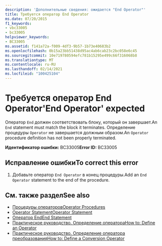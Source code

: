 ```yaml
---
description: 'Дополнительные сведения: ожидается "End Operator"'
title: Требуется оператор End Operator
ms.date: 07/20/2015
f1_keywords:
- vbc33005
- bc33005
helpviewer_keywords:
- BC33005
ms.assetid: f141a72a-f009-4df3-9b57-1b73e40683b2
ms.openlocfilehash: 0b15a23bb51438d95ac4ab6cab23c2bc058e6c45
ms.sourcegitcommit: 10e719780594efc781b15295e499c66f316068b8
ms.translationtype: MT
ms.contentlocale: ru-RU
ms.lasthandoff: 02/14/2021
ms.locfileid: "100425104"
---
```

# <a name="end-operator-expected"></a><span data-ttu-id="9f6db-103">Требуется оператор End Operator</span><span class="sxs-lookup"><span data-stu-id="9f6db-103">'End Operator' expected</span></span>

<span data-ttu-id="9f6db-104">Оператор `End` должен соответствовать блоку, который он завершает.</span><span class="sxs-lookup"><span data-stu-id="9f6db-104">An `End` statement must match the block it terminates.</span></span> <span data-ttu-id="9f6db-105">Определение процедуры `Operator` не завершается должным образом.</span><span class="sxs-lookup"><span data-stu-id="9f6db-105">An `Operator` procedure definition has not been properly terminated.</span></span>  
  
 <span data-ttu-id="9f6db-106">**Идентификатор ошибки:** BC33005</span><span class="sxs-lookup"><span data-stu-id="9f6db-106">**Error ID:** BC33005</span></span>  
  
## <a name="to-correct-this-error"></a><span data-ttu-id="9f6db-107">Исправление ошибки</span><span class="sxs-lookup"><span data-stu-id="9f6db-107">To correct this error</span></span>  
  
1. <span data-ttu-id="9f6db-108">Добавьте оператор `End Operator` в конец процедуры.</span><span class="sxs-lookup"><span data-stu-id="9f6db-108">Add an `End Operator` statement to the end of the procedure.</span></span>  
  
## <a name="see-also"></a><span data-ttu-id="9f6db-109">См. также раздел</span><span class="sxs-lookup"><span data-stu-id="9f6db-109">See also</span></span>

- [<span data-ttu-id="9f6db-110">Процедуры операторов</span><span class="sxs-lookup"><span data-stu-id="9f6db-110">Operator Procedures</span></span>](../programming-guide/language-features/procedures/operator-procedures.md)
- [<span data-ttu-id="9f6db-111">Operator Statement</span><span class="sxs-lookup"><span data-stu-id="9f6db-111">Operator Statement</span></span>](../language-reference/statements/operator-statement.md)
- [<span data-ttu-id="9f6db-112">Оператор End</span><span class="sxs-lookup"><span data-stu-id="9f6db-112">End Statement</span></span>](../language-reference/statements/end-statement.md)
- [<span data-ttu-id="9f6db-113">Практическое руководство. Определение оператора</span><span class="sxs-lookup"><span data-stu-id="9f6db-113">How to: Define an Operator</span></span>](../programming-guide/language-features/procedures/how-to-define-an-operator.md)
- [<span data-ttu-id="9f6db-114">Практическое руководство. Определение оператора преобразования</span><span class="sxs-lookup"><span data-stu-id="9f6db-114">How to: Define a Conversion Operator</span></span>](../programming-guide/language-features/procedures/how-to-define-a-conversion-operator.md)

